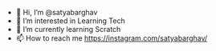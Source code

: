 - 👋 Hi, I’m @satyabarghav
- 👀 I’m interested in Learning Tech
- 🌱 I’m currently learning Scratch
- 📫 How to reach me https://instagram.com/satyabarghav/

<!---
satyabarghav/satyabarghav is a ✨ special ✨ repository because its `README.md` (this file) appears on your GitHub profile.
You can click the Preview link to take a look at your changes.
--->
